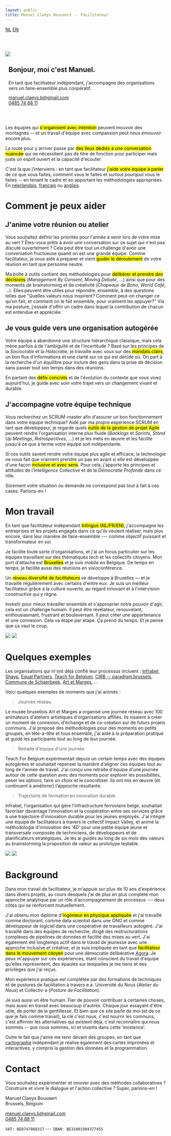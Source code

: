 ```yaml
---
layout: public
title: Manuel Claeys Bouuaert -- Facilitateur
---
```

<div class="language-box">
    <a href="/facili_nl" class="language">NL</a>
    <a href="/facili" class="language">EN</a>
</div>
<div class="image-box" style="margin-top: 60px; margin-bottom: 60px">
    <img src="img/manuel.jpg">
    <div style="margin:auto 10px">
        <h2>Bonjour, moi c'est Manuel.</h2>
        <div style="margin-top: 20px;">
            En tant que facilitateur indépendant, j'accompagne des organisations vers un faire-ensemble plus coopératif.
        </div>
        <div style="margin-top: 12px;">
            <a href="mailto:manuel.claeys.b@gmail.com" class="email">manuel.claeys.b@gmail.com</a><br>
            <a href="tel:+32485748811" class="phone">0485 74 88 11</a>
        </div>
    </div>
</div>

Les équipes qui <mark>s'organisent avec intention</mark> peuvent mouvoir des montagnes -- et un travail d'équipe avec compassion peut *nous émouvoir* encore plus.

La route pour y arriver passe par <mark>des lieux dédiés à une conversation nuancée</mark> qui ne nécessitent pas de titre de fonction pour participer mais juste un esprit ouvert et la capacité d'écouter.

C'est là que j'interviens : en tant que facilitateur <mark>j'aide votre équipe à parler</mark> de ce que vous faites, comment vous le faites et surtout *pourquoi* vous le faites -- en tenant le cadre et en apportant les méthodologies appropriées. En <a href="/facili_nl" class="language">néerlandais</a>, <a href="/facili_fr" class="language">français</a> ou <a href="/facili" class="language">anglais</a>.

<h1 class="with-margin-top">Comment je peux aider</h1>

<div class="focus" markdown="1">

## J'anime votre réunion ou atelier

Vous souhaitez définir les priorités pour l'année à venir lors de votre mise au vert ? Êtes-vous prêts à avoir une conversation sur ce sujet qui n'est pas discuté ouvertement ? Cela peut être tout un challenge d'avoir une conversation fructueuse quand on est une grande équipe. Comme facilitateur, je vous aide à préparer et vient <mark>guider le déroulement</mark> de votre réunion en tant que personne neutre.

Ma boîte à outils contient des méthodologies pour <mark>délibérer et prendre des décisions</mark> (*Management By Consent*, *Moving Debate*, ...) ainsi que pour des moments de brainstorming et de créativité (*Chapeaux de Bono*, *World Café*, ...). Elles peuvent être utiles pour répondre, ensemble, à des questions telles que "Quelles valeurs nous inspirent? Comment peut-on changer ce qu'on fait, et comment on le fait ensemble, pour vraiment les appuyer?" Via ma posture, j'essaie d'offrir un cadre dans lequel la contribution de chacun est entendue et appréciée.

</div>

<div class="focus" markdown="1">

## Je vous guide vers une organisation autogérée

Votre équipe a abandonné une structure hiérarchique classique, mais cela mène parfois à de l'ambiguïté et de l'incertitude ? Basé sur les principes de la *Sociocratie* et la *Holacratie*, je travaille avec vous sur des <mark>mandats clairs</mark>, un bon flux d'informations et une clarté sur ce qui est décidé où. On part à la recherche d'un équilibre pour inclure des gens dans la prise de décision sans passer tout son temps dans des réunions. 

En partant des <mark>défis concrets</mark> et de l'évolution du contexte que vous vivez aujourd'hui, je guide avec soin votre trajet vers un changement vivant et durable.

</div>

<div class="focus" markdown="1">

## J'accompagne votre équipe technique

Vous recherchez un SCRUM-master afin d'assurer un bon fonctionnement dans votre équipe technique? Aidé par ma propre expérience SCRUM en tant que développeur, je regarde quels <mark>outils de la gestion de projet Agile</mark> peuvent rendre l'organisation interne plus fluide (*Backlogs* et *Sprints*, *Stand Up Meetings*, *Retrospectives*, ...) et je les mets en œuvre et les facilite jusqu'à ce que à terme votre équipe soit indépendante. 

Si ces outils savent rendre votre équipe plus agile et efficace, la technologie ne nous fait que vraiment prendre un pas en avant si elle est développée d'une façon <mark>inclusive et avec sens</mark>. Pour cela, j'apporte les principes et attitudes de l'*Intelligence Collective* et de la *Démocratie Profonde* dans ce rôle.

</div>

Sûrement votre situation ou demande ne correspond pas tout à fait à ces cases. Parlons-en !

<h1 class="with-margin-top">Mon travail</h1>

En tant que facilitateur indépendant <mark>trilingue (NL/FR/EN)</mark>, j'accompagne les entreprises et les projets engagés dans ce qu'ils veulent réaliser, mais plus encore, dans leur manière de faire-ensemble --- comme objectif puissant et transformateur en soi.

Je facilite toute sorte d'organisations, et j'ai un focus particulier sur les équipes travaillant sur des thématiques tech et les collectifs citoyens. Mon port d'attache est <mark>Bruxelles</mark> et je suis mobile en Belgique. De temps en temps, je facilite aussi des réunions en visioconférence.

Un <mark>réseau diversifié de facilitateurs</mark> se développe à Bruxelles — et je travaille régulièrement avec certains d'entre eux. Je suis un meilleur facilitateur grâce à la culture ouverte, au regard innovant et à l'intervision constructive qui y règne.

Investir pour mieux travailler ensemble et s'approprier notre pouvoir d'agir, cela est un challenge humain. Il peut être révélateur, renouvelant, enthousiasmant, frustrant et bouleversant. Il peut créer une appartenance et une connexion. Cela va étape par étape. Ça prend du temps. Et je pense que ça vaut le coup.

<div class="image-box">
    <img src="img/freelance_2.jpg"/>
    <img src="img/freelance_4.jpg"/>
</div>

<h1 class="with-margin-top">Quelques exemples</h1>

Les organisations qui m'ont déjà confié leur processus incluent : [Infrabel](https://infrabel.be), [Shayp](https://shayp.com/), [Equal Partners](https://equal-partners.eu/), [Teach for Belgium](https://teachforbelgium.be/), [CIRB -- paradigm.brussels](https://paradigm.brussels), [Commune de Schaerbeek](https://www.1030.be/nl/agenda/muzik1030-network), [Art et Marges](https://www.artetmarges.be/), ...

Voici quelques exemples de moments que j'ai animés :

> Journée réseau

Le musée bruxellois Art et Marges a organisé une journée réseau avec 100 animateurs d'ateliers artistiques d'organisations affiliés. Ils visaient à créer un moment de connexion, d'échange et de co-création sur de futurs projets communs. J'ai proposé des méthodologies pour des moments en petits groupes, en tête-à-tête et tous ensemble, j'ai aidé à la préparation pratique et guidé les participants tout au long de leur journée.

> Retraite d'équipe d'une journée

Teach For Belgium expérimentait depuis un certain temps avec des équipes autogérées et souhaitait repenser la manière d'aligner ces équipes tout au long de l'année de travail. J'ai conçu une retraite d'équipe d'une journée autour de cette question avec des moments pour explorer les possibilités, peser les options, faire un choix et le concrétiser. Ils ont mis en œuvre (et continuent à améliorer) l'approche résultante.

> Trajectoire de formation en innovation durable

Infrabel, l'organisation qui gère l'infrastructure ferroviaire belge, souhaitait favoriser davantage l'innovation et la coopération entre ses services grâce à une trajectoire d'innovation durable pour les jeunes employés. J'ai intégré une équipe de facilitateurs à travers le collectif Impact Valley, et animé la méthodologie d'innovation des '4D' pour une petite équipe jeune et transversale composée de techniciens, de développeurs et de planificateurs stratégiques. Je les ai guidés au long de six mois des valeurs au brainstorming la proposition de valeur au prototype testable.

<div class="image-box">
    <img src="img/freelance_1.jpg"/>
    <img src="img/freelance_3.jpg"/>
</div>

<h1 class="with-margin-top">Background</h1>

Dans mon travail de facilitateur, je m'appuie sur plus de 10 ans d'expérience dans divers projets, au cours desquels j'ai de plus en plus complété mon approche analytique par un rôle d'accompagnement de processus --- deux côtés qui se renforcent mutuellement.

J'ai obtenu mon diplôme d'<mark>ingénieur en physique appliquée</mark> et j'ai travaillé comme doctorant, comme data scientist dans une ONG et comme développeur de logiciel dans une coopérative de travailleurs autogéré. J'ai travaillé dans des équipes de recherche, dirigé des restructurations complexes de pipelines de données et facilité des mises au vert. J'ai également été longtemps actif dans le travail de jeunesse avec une approche inclusive et créative, et je suis impliquée en tant que <mark>facilitateur dans le mouvement citoyen</mark> pour une démocratie délibérative [Agora](https://agora.brussels). Je peux m'appuyer sur ces expériences, étant conscient du travail d'équipe qu'elles représentent, des épaules sur lesquelles je me tiens et des privilèges que j'ai reçus.

Mon expérience pratique est complétée par des formations de techniques et de postures de facilitation à travers e.a. Université du Nous (*Atelier du Nous*) et Collectiv-a (*Posture de Facilitation*).

Je suis aussi un être humain. Fier de pouvoir contribuer à certaines choses, mais aussi en travail avec beaucoup d'autres. Chaque jour essayant d'être utile, de porter de la gentillesse. Et bien que ce site parle de moi (et de ce que je fais comme travail), la clé c'est nous, c'est nourrir les communs, c'est affirmer les alternatives qui existent déjà, c'est reconnaître qui nous sommes -- *que* nous sommes, ici et vivants dans cette 'existence'.

Outre le fait que j'aime me tenir devant des groupes, en tant que <a href="/carto" class="internal">cartographe</a> indépendant je réalise également des cartes imprimées et interactives, y compris la gestion des données et la programmation.

<h1 class="with-margin-top">Contact</h1>

Vous souhaitez expérimenter et innover avec des méthodes collaboratives ? Construire et vivre le dialogue et l'action collective ? Super, parlons-en !

<div class="focus" markdown="1">
Manuel Claeys Bouuaert
<br>Brussels, Belgium

<a href="mailto:manuel.claeys.b@gmail.com" class="email">manuel.claeys.b@gmail.com</a><br>
<a href="tel:+32485748811" class="phone">0485 74 88 11</a>

`VAT: BE0747868317` --- `IBAN: BE31001904377455`
</div>
